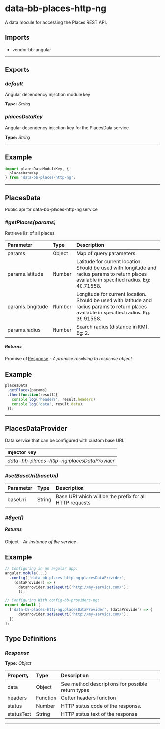 # data-bb-places-http-ng

A data module for accessing the Places REST API.

## Imports

* vendor-bb-angular

---

## Exports

### <a name="default"></a>*default*

Angular dependency injection module key

**Type:** *String*

### <a name="placesDataKey"></a>*placesDataKey*

Angular dependency injection key for the PlacesData service

**Type:** *String*


---

## Example

```javascript
import placesDataModuleKey, {
  placesDataKey,
} from 'data-bb-places-http-ng';
```

---

## PlacesData

Public api for data-bb-places-http-ng service

### <a name="PlacesData#getPlaces"></a>*#getPlaces(params)*

Retrieve list of all places.

| Parameter | Type | Description |
| :-- | :-- | :-- |
| params | Object | Map of query parameters. |
| params.latitude | Number | Latitude for current location. Should be used with longitude and radius params to return places available in specified radius. Eg: 40.71558. |
| params.longitude | Number | Longitude for current location. Should be used with latitude and radius params to return places available in specified radius. Eg: 39.91558. |
| params.radius | Number | Search radius (distance in KM). Eg: 2. |

##### Returns

Promise of <a href="#Response">Response</a> - *A promise resolving to response object*

## Example

```javascript
placesData
 .getPlaces(params)
 .then(function(result){
   console.log('headers', result.headers)
   console.log('data', result.data);
 });
```

---

## PlacesDataProvider

Data service that can be configured with custom base URI.

| Injector Key |
| :-- |
| *data-bb-places-http-ng:placesDataProvider* |


### <a name="PlacesDataProvider#setBaseUri"></a>*#setBaseUri(baseUri)*


| Parameter | Type | Description |
| :-- | :-- | :-- |
| baseUri | String | Base URI which will be the prefix for all HTTP requests |

### <a name="PlacesDataProvider#$get"></a>*#$get()*


##### Returns

Object - *An instance of the service*

## Example

```javascript
// Configuring in an angular app:
angular.module(...)
  .config(['data-bb-places-http-ng:placesDataProvider',
    (dataProvider) => {
      dataProvider.setBaseUri('http://my-service.com/');
      });

// Configuring With config-bb-providers-ng:
export default [
  ['data-bb-places-http-ng:placesDataProvider', (dataProvider) => {
      dataProvider.setBaseUri('http://my-service.com/');
  }]
];
```

## Type Definitions


### <a name="Response"></a>*Response*


**Type:** *Object*


| Property | Type | Description |
| :-- | :-- | :-- |
| data | Object | See method descriptions for possible return types |
| headers | Function | Getter headers function |
| status | Number | HTTP status code of the response. |
| statusText | String | HTTP status text of the response. |

---
